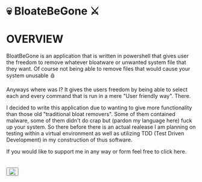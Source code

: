 # 💀 BloateBeGone ⚔

<h1><b>OVERVIEW</b></h1>
BloatBeGone is an application that is written in powershell that gives
user the freedom to remove whatever bloatware or unwanted system file that they want.
Of course not being able to remove files that would cause your system unusable 🩸

Anyways where was I?
It gives the users freedom by being able to select each and every command that is run in a mere "User friendly way".
There.

I decided to write this application due to wanting to give more functionality than those old "traditional bloat removers".
Some of them contained malware, some of them didn't do crap but (pardon my language here) fuck up your system.
So there before there is an actual realease I am planning on testing within a virtual environment as well as utilizing
TDD (Test Driven Development) in my construction of thus software.

If you would like to support me in any way or form feel free to click here.
</br>
</br>
</br>
<button>
  <a>
    <img src="https://media2.giphy.com/media/rNG8h94RU3y8OJwkeI/200w.gif?cid=6c09b952g1b4m4empcgmgkserem7kgqt12dt26s2x54cjz64&ep=v1_gifs_search&rid=200w.gif&ct=g">
  </a>
</button>
